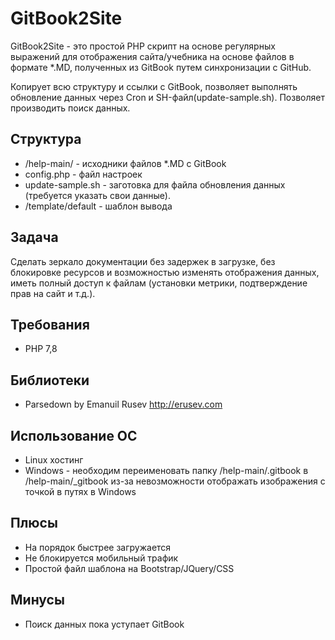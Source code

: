 # GitBook2Site

GitBook2Site - это простой PHP скрипт на основе регулярных выражений для отображения сайта/учебника на основе файлов в формате *.MD, полученных из GitBook путем синхронизации с GitHub.

Копирует всю структуру и ссылки с GitBook, позволяет выполнять обновление данных через Cron и SH-файл(update-sample.sh).
Позволяет производить поиск данных.

## Структура

* /help-main/ - исходники файлов *.MD с GitBook
* config.php -  файл настроек
* update-sample.sh - заготовка для файла обновления данных (требуется указать свои данные).
* /template/default - шаблон вывода

## Задача

Сделать зеркало документации без задержек в загрузке, без блокировке ресурсов и возможностью изменять отображения данных, иметь полный доступ к файлам (установки метрики, подтверждение прав на сайт и т.д.).

## Требования

* PHP 7,8

## Библиотеки

* Parsedown by Emanuil Rusev http://erusev.com

## Использование ОС

* Linux хостинг
* Windows - необходим переименовать папку /help-main/.gitbook в /help-main/_gitbook из-за невозможности отображать изображения с точкой в путях в Windows

## Плюсы
* На порядок быстрее загружается
* Не блокируется мобильный трафик
* Простой файл шаблона на Bootstrap/JQuery/CSS

## Минусы
* Поиск данных пока уступает GitBook